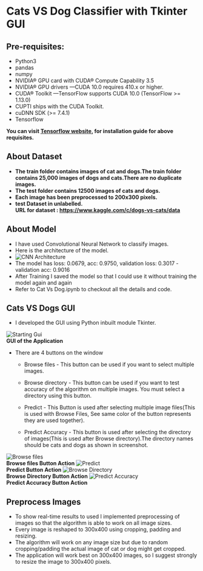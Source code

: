 # Cats VS Dog Classifier with Tkinter GUI



## Pre-requisites:

- Python3
- pandas
- numpy
- NVIDIA® GPU card with CUDA® Compute Capability 3.5
- NVIDIA® GPU drivers —CUDA 10.0 requires 410.x or higher.
- CUDA® Toolkit —TensorFlow supports CUDA 10.0 (TensorFlow >= 1.13.0)
- CUPTI ships with the CUDA Toolkit.
- cuDNN SDK (>= 7.4.1)
- Tensorflow

__You can visit [Tensorflow website](https://www.tensorflow.org/install/gpu), for installation guide for above requisites.__

## About Dataset

- __The train folder contains images of cat and dogs.The train folder contains 25,000 images of dogs and cats.There are no duplicate images.__
- __The test folder contains 12500 images of cats and dogs.__
- __Each image has been preprocessed to 200x300 pixels.__
- __test Dataset in unlabelled.__<br>
__URL for dataset : https://www.kaggle.com/c/dogs-vs-cats/data__

## About Model

- I have used Convolutional Neural Network to classify images.
- Here is the architecture of the model.
- ![CNN Architecture](https://github.com/kushagra414/Cats-Vs-Dogs/blob/master/screenshots/CNN_model._Architecture.PNG)<br />
- The model has loss: 0.0679, acc: 0.9750,  validation loss: 0.3017 - validation acc: 0.9016
- After Training I saved the model so that I could use it without training the model again and again
- Refer to Cat Vs Dog.ipynb to checkout all the details and code.

## Cats VS Dogs GUI

- I developed the GUI using Python inbuilt module Tkinter.

![Starting Gui](https://github.com/kushagra414/Cats-Vs-Dogs/blob/master/screenshots/1Starting_Window.PNG)<br />
__GUI of the Application__

- There are 4 buttons on the window
  - Browse files - This button can be used if you want to select multiple images.

  - Browse directory - This button can be used if you want to test accuracy of the algorithm on multiple images. You must select a directory using this button.
  
  - Predict - This Button is used after selecting multiple image files(This is used with Browse Files, See same color of the button represents they are used together).
  
  - Predict Accuracy - This button is used after selecting the directory of images(This is used after Browse directory).The directory names should be cats and dogs as shown in screenshot.

![Browse files](https://github.com/kushagra414/Cats-Vs-Dogs/blob/master/screenshots/2Browse_files.PNG)<br />
__Browse files Button Action__
![Predict](https://github.com/kushagra414/Cats-Vs-Dogs/blob/master/screenshots/3Predict.PNG)<br />
__Predict Button Action__
![Browse Directory](https://github.com/kushagra414/Cats-Vs-Dogs/blob/master/screenshots/4Browse_Directory.PNG)<br />
__Browse Directory Button Action__
![Predict Accuracy](https://github.com/kushagra414/Cats-Vs-Dogs/blob/master/screenshots/5Predict_Accuracy.PNG)<br />
__Predict Accuracy Button Action__

## Preprocess Images

- To show real-time results to used I implemented preprocessing of images so that the algorithm is able to work on all image sizes.
- Every image is reshaped to 300x400 using cropping, padding and resizing.
- The algorithm will work on any image size but due to random cropping/padding the actual image of cat or dog might get cropped.
- The application will work best on 300x400 images, so I suggest strongly to resize the image to 300x400 pixels.
